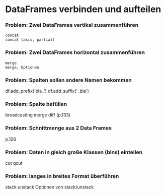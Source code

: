 
# DataFrames verbinden und aufteilen

### Problem: Zwei DataFrames vertikal zusammenführen

    concat
    concat (axis, partial)

### Problem: Zwei DataFrames horizontal zusammenführen

    merge
    merge, Optionen

### Problem: Spalten sollen andere Namen bekommen
  df.add_prefix('bla_')
  df.add_suffix('_bla')

### Problem: Spalte befüllen
  broadcasting
  merge diff (p.133)

### Problem: Schnittmenge aus 2 Data Frames
  p.126

### Problem: Daten in gleich große Klassen (bins) einteilen
  cut
  qcut

### Problem: langes in breites Format überführen
  stack
  unstack
  Optionen von stack/unstack

